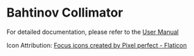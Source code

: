 # Bahtinov Collimator
For detailed documentation, please refer to the [User Manual](https://github.com/insertnamehere1/Bahtinov-Collimator/blob/devV3/Resources/help.pdf)



Icon Attribution: 
<a href="https://www.flaticon.com/free-icons/focus" title="focus icons">Focus icons created by Pixel perfect - Flaticon</a>
